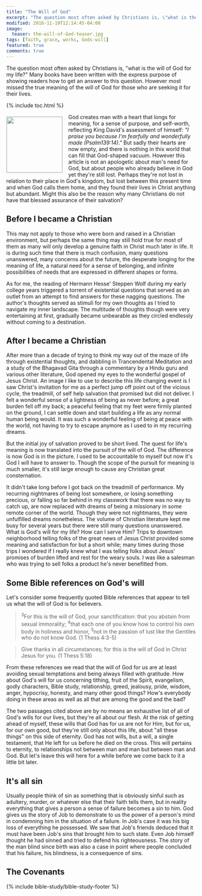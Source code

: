 ```yaml
---
title: "The Will of God"
excerpt: "The question most often asked by Christians is, \"what is the will of God for my life?\" Many books have been written with the express purpose of showing readers how to get an answer to this question."
modified: 2016-11-19T12:14:45-04:00
image: 
  teaser: the-will-of-God-teaser.jpg
tags: [faith, grace, works, Gods-will]
featured: true
comments: true
---
```


<!-- {{ page.excerpt | markdownify }} -->

The question most often asked by Christians is, \"what is the will of God for my life?\" Many books have been written with the express purpose of showing readers how to get an answer to this question. However most missed the true meaning of the will of God for those who are seeking it for their lives.

{% include toc.html %}

<!-- a href="{{ site.url }}{% post_url 2016-12-29-Su-vang-loi %}"><em>(Bấm vào đây để đọc tiếng Việt)</em></a -->

<img alt src="{{ site.url }}/assets/images/the-will-of-God-teaser.jpg" style="border: 1px solid #cccccc; margin: 7px 15px 0px 0px; max-width: 100%; height: 148px; padding: 0px; float: left;">
God creates man with a heart that longs for meaning, for a sense of purpose, and self-worth, reflecting King David's assessment of himself: <em>"I praise you because I'm fearfully and wonderfully made (Psalm139:14)."</em> But sadly their hearts are now empty, and there is nothing in this world that can fill that God-shaped vacuum. However this article is not an apologetic about man's need for God, but about people who already believe in God yet they're still lost. Perhaps they're not lost in relation to their place in God's kingdom, but lost between this present time and when God calls them home, and they found their lives in Christ anything but abundant. Might this also be the reason why many Christians do not have that blessed assurance of their salvation?

## Before I became a Christian

This may not apply to those who were born and raised in a Christian environment, but perhaps the same thing may still hold true for most of them as many will only develop a genuine faith in Christ much later in life. It is during such time that there is much confusion, many questions unanswered, many concerns about the future, the desperate longing for the meaning of life, a natural need for a sense of belonging, and infinite possibilities of needs that are expressed in different shapes or forms.

As for me, the reading of Hermann Hesse' Steppen Wolf during my early college years triggered a torrent of existential questions that served as an outlet from an attempt to find answers for these nagging questions. The author's thoughts served as stimuli for my own thoughts as I tried to navigate my inner landscape. The multitude of thoughts though were very entertaining at first, gradually became unbearable as they circled endlessly without coming to a destination.

## After I became a Christian

After more than a decade of trying to think my way out of the maze of life through existential thoughts, and dabbling in Trancendental Meditation and a study of the Bhagavad Gita through a commentary by a Hindu guru and various other literature, God opened my eyes to the wonderful gospel of Jesus Christ. An image I like to use to describe this life changing event is I saw Christ's invitation for me as a perfect jump off point out of the vicious cycle, the treadmill, of self help salvation that promised but did not deliver. I felt a wonderful sense of a lightness of being as never before; a great burden fell off my back; a peaceful feeling that my feet were firmly planted on the ground, I can settle down and start building a life as any normal human being would. It was such a wonderful feeling of being at peace with the world, not having to try to escape anymore as I used to in my recurring dreams.

But the initial joy of salvation proved to be short lived. The quest for life's meaning is now translated into the pursuit of the will of God. The difference is now God is in the picture. I used to be accountable to myself but now it's God I will have to answer to. Though the scope of the pursuit for meaning is much smaller, it's still large enough to cause any Christian great consternation.

It didn't take long before I got back on the treadmill of performance. My recurring nightmares of being lost somewhere, or losing something precious, or falling so far behind in my classwork that there was no way to catch up, are now replaced with dreams of being a missionary in some remote corner of the world. Though they were not nightmares, they were unfulfilled dreams nonetheless. The volume of Christian literature kept me busy for several years but there were still many questions unanswered. What is God's will for my life? How can I serve Him? Trips to downtown neighborhood telling folks of the great news of Jesus Christ provided some meaning and satisfaction for but a short while; many times during those trips I wondered if I really knew what I was telling folks about Jesus' promises of burden lifted and rest for the weary souls. I was like a salesman who was trying to sell folks a product he's never benefitted from.

## Some Bible references on God's will

Let's consider some frequently quoted Bible references that appear to tell us what the will of God is for believers.

> <sup>3</sup>For this is the will of God, your sanctification: that you abstain from sexual immorality; <sup>4</sup>that each one of you know how to control his own body in holiness and honor, <sup>5</sup>not in the passion of lust like the Gentiles who do not know God. (1 Thess 4:3-5)

> Give thanks in all circumstances; for this is the will of God in Christ Jesus for you. (1 Thess 5:18)

From these references we read that the will of God for us are at least avoiding sexual temptations and being always filled with gratitude. How about God's will for us concerning tithing, fruit of the Spirit, evangelism, godly characters, Bible study, relationship, greed, jealousy, pride, wisdom, anger, hypocrisy, honesty, and many other good things? How's everybody doing in these areas as well as all that are among the good and the bad?

The two passages cited above are by no means an exhaustive list of all of God's wills for our lives, but they're all about our flesh. At the risk of getting ahead of myself, these wills that God has for us are not for Him, but for us, for our own good, but they're still only about this life, about "all these things" on this side of eternity. God has not wills, but a will, a single testament, that He left for us before he died on the cross. This will pertains to eternity, to relationships not between man and man but between man and God. But let's leave this will here for a while before we come back to it a little bit later.

## It's all sin

Usually people think of sin as something that is obviously sinful such as adultery, murder, or whatever else that their faith tells them, but in reality everything that gives a person a sense of failure becomes a sin to him. God gives us the story of Job to demonstrate to us the power of a person's mind in condemning him in the situation of a failure. In Job's case it was his big loss of everything he possessed. We saw that Job's friends deduced that it must have been Job's sins that brought him to such state. Even Job himself thought he had sinned and tried to defend his righteousness. The story of the man blind since birth was also a case in point where people concluded that his failure, his blindness, is a consequence of sins.



## The Covenants


{% include bible-study/bible-study-footer %}

